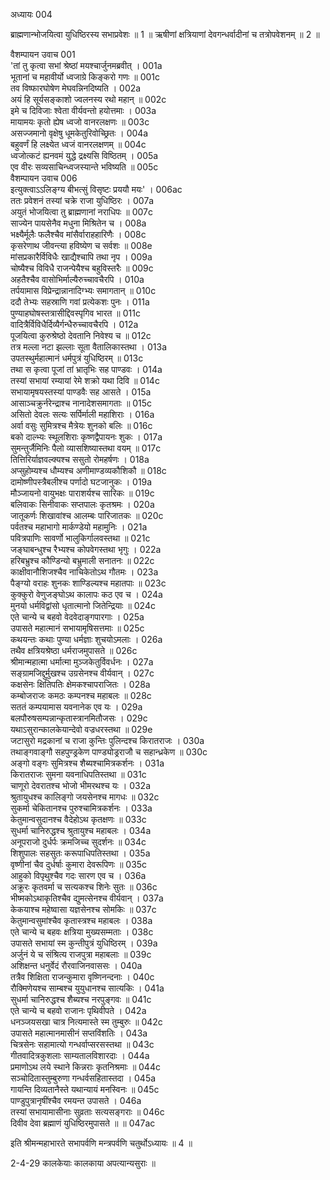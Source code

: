 अध्यायः 004

ब्राह्मणान्भोजयित्वा युधिष्ठिरस्य सभाप्रवेशः ॥ 1 ॥ ऋषीणां क्षत्रियाणां देवगन्धर्वादीनां च तत्रोपवेशनम् ॥ 2 ॥

वैशम्पायन उवाच 	001  
\'तां तु कृत्वा सभां श्रेष्ठां मयश्चार्जुनमब्रवीत् ।	001a  
भूतानां च महावीर्यो ध्वजाग्रे किङ्करो गणः ॥	001c  
तव विष्फारघोषेण मेघवन्निनदिष्यति ।	002a  
अयं हि सूर्यसङ्काशो ज्वलनस्य रथो महान् ॥ 	002c  
इमे च दिविजाः श्वेता वीर्यवन्तो हयोत्तमाः ।	003a  
मायामयः कृतो ह्येष ध्वजो वानरलक्षणः ॥	003c  
असज्जमानो वृक्षेषु धूमकेतुरिवोच्छ्रितः ।	004a  
बहुवर्णं हि लक्ष्येत ध्वजं वानरलक्षणम् ॥	004c  
ध्वजोत्कटं ह्यनवमं युद्धे द्रक्ष्यसि विष्ठितम् ।	005a  
एव वीरः सव्यसाचिन्ध्वजस्यान्ते भविष्यति ॥	005c  
वैशम्पायन उवाच 	006  
इत्युक्त्वाऽऽलिङ्ग्य बीभत्सुं विसृष्टः प्रययौ मयः\' ।	006ac  
ततः प्रवेशनं तस्यां चक्रे राजा युधिष्ठिरः ।	007a  
अयुतं भोजयित्वा तु ब्राह्मणानां नराधिपः ॥	007c  
साज्येन पायसेनैव मधुना मिश्रितेन च ।	008a  
भक्ष्यैर्मूलैः फलैश्चैव मांसैर्वाराहहारिणैः ।	008c  
कृसरेणाथ जीवन्त्या हविष्येण च सर्वशः ॥	008e  
मांसप्रकारैर्विविधैः खाद्यैश्चापि तथा नृप ।	009a  
चोष्यैश्च विविधै राजन्पेयैश्च बहुविस्तरैः ॥	009c  
अहतैश्चैव वासोभिर्माल्यैरुच्चावचैरपि ।	010a  
तर्पयामास विप्रेन्द्रान्नानादिग्भ्यः समागतान् ॥	010c  
ददौ तेभ्यः सहस्राणि गवां प्रत्येकशः पुनः ।	011a  
पुण्याहघोषस्तत्रासीद्दिवस्पृगिव भारत ॥	011c  
वादित्रैर्विविधैर्दिव्यैर्गन्धैरुच्चावचैरपि ।	012a  
पूजयित्वा कुरुश्रेष्ठो देवतानि निवेश्य च ॥	012c  
तत्र मल्ला नटा झल्लाः सूता वैतालिकास्तथा ।	013a  
उपतस्थुर्महात्मानं धर्मपुत्रं युधिष्ठिरम् ॥	013c  
तथा स कृत्वा पूजां तां भ्रातृभिः सह पाण्डवः ।	014a  
तस्यां सभायां रम्यायां रेमे शक्रो यथा दिवि ॥	014c  
सभायामृषयस्तस्यां पाण्डवैः सह आसते ।	015a  
आसाञ्चक्रुर्नरेन्द्राश्च नानादेशसमागताः ॥	015c  
असितो देवलः सत्यः सर्पिर्माली महाशिराः ।	016a  
अर्वा वसुः सुमित्रश्च मैत्रेयः शुनको बलिः ॥	016c  
बको दाल्भ्यः स्थूलशिराः कृष्णद्वैपायनः शुकः ।	017a  
सुमन्तुर्जैमिनिः पैलो व्यासशिष्यास्तथा वयम् ॥	017c  
तित्तिरिर्याज्ञवल्क्यश्च ससुतो रोमहर्षणः ।	018a  
अप्सुहोम्यश्च धौम्यश्च अणीमाण्डव्यकौशिकौ ॥	018c  
दामोष्णीपस्त्रैबलीश्च पर्णादो घटजानुकः ।	019a  
मौञ्जायनो वायुभक्षः पाराशर्यश्च सारिकः ॥	019c  
बलिवाकः सिनीवाकः सप्तपालः कृतश्रमः ।	020a  
जातूकर्णः शिखावांश्च आलम्बः पारिजातकः ॥	020c  
पर्वतश्च महाभागो मार्कण्डेयो महामुनिः ।	021a  
पवित्रपाणिः सावर्णो भालुकिर्गालवस्तथा ॥	021c  
जङ्घाबन्धुश्च रैभ्यश्च कोपवेगस्तथा भृगुः ।	022a  
हरिबभ्रुश्च कौण्डिन्यो बभ्रुमाली सनातनः ॥	022c  
काक्षीवानौशिजश्चैव नाचिकेतोऽथ गौतमः ।	023a  
पैङ्ग्यो वराहः शुनकः शाण्डिल्यश्च महातपाः ॥	023c  
कुक्कुरो वेणुजङ्घोऽथ कालापः कठ एव च ।	024a  
मुनयो धर्मविद्वांसो धृतात्मानो जितेन्द्रियाः ॥	024c  
एते चान्ये च बहवो वेदवेदाङ्गपारगाः ।	025a  
उपासते महात्मानं सभायामृषिसत्तमाः ॥	025c  
कथयन्तः कथाः पुण्या धर्मज्ञाः शुचयोऽमलाः ।	026a  
तथैव क्षत्रियश्रेष्ठा धर्मराजमुपासते ॥	026c  
श्रीमान्महात्मा धर्मात्मा मुञ्जकेतुर्विवर्धनः ।	027a  
सङ्ग्रामजिद्दुर्मुखश्च उग्रसेनश्च वीर्यवान् ।	027c  
कक्षसेनः क्षितिपतिः क्षेमकश्चापराजितः ।	028a  
कम्बोजराजः कमठः कम्पनश्च महाबलः ॥	028c  
सततं कम्पयामास यवनानेक एव यः ।	029a  
बलपौरुषसम्पन्नान्कृतास्त्रानमितौजसः ।	029c  
यथाऽसुरान्कालकेयान्देवो वज्रधरस्तथा ॥	029e  
जटासुरो मद्रकानां च राजा कुन्तिः पुलिन्दश्च किरातराजः ।	030a  
तथाङ्गवाङ्गौ सहपुण्ड्रकेण पाण्ड्योड्रराजौ च सहान्ध्रकेण ॥	030c  
अङ्गो वङ्गः सुमित्रश्च शैब्यश्चामित्रकर्शनः ।	031a  
किरातराजः सुमना यवनाधिपतिस्तथा ॥	031c  
चाणूरो देवरातश्च भोजो भीमरथश्च यः ।	032a  
श्रुतायुधश्च कालिङ्गो जयसेनश्च मागधः ॥	032c  
सुकर्मा चेकितानश्च पुरुश्चामित्रकर्शनः ।	033a  
केतुमान्वसुदानश्च वैदेहोऽथ कृतक्षणः ॥	033c  
सुधर्मा चानिरुद्धश्च श्रुतायुश्च महाबलः ।	034a  
अनूपराजो दुर्धर्पः क्रमजिच्च सुदर्शनः ॥	034c  
शिशुपालः सहसुतः करूपाधिपतिस्तथा ।	035a  
वृष्णीनां चैव दुर्धर्षाः कुमारा देवरूपिणः ॥	035c  
आहुको विपृथुश्चैव गदः सारण एव च ।	036a  
अक्रूरः कृतवर्मा च सत्यकश्च शिनेः सुतः ॥	036c  
भीष्मकोऽथाकृतिश्चैव द्युमत्सेनश्च वीर्यवान् ।	037a  
केकयाश्च महेष्वासा यज्ञसेनश्च सोमकिः ॥	037c  
केतुमान्वसुमांश्चैव कृतास्त्रश्च महाबलः ।	038a  
एते चान्ये च बहवः क्षत्रिया मुख्यसम्मताः ।	038c  
उपासते सभायां स्म कुन्तीपुत्रं युधिष्ठिरम् ।	039a  
अर्जुनं ये च संश्रित्य राजपुत्रा महाबलाः ॥	039c  
अशिक्षन्त धनुर्वेदं रौरवाजिनवाससः ।	040a  
तत्रैव शिक्षिता राजन्कुमारा वृष्णिनन्दनाः ।	040c  
रौक्मिणेयश्च साम्बश्च युयुधानश्च सात्यकिः ।	041a  
सुधर्मा चानिरुद्धश्च शैब्यश्च नरपुङ्गवः ॥	041c  
एते चान्ये च बहवो राजानः पृथिवीपते ।	042a  
धनञ्जयसखा चात्र नित्यमास्ते स्म तुम्बुरुः ॥	042c  
उपासते महात्मानमासीनं सप्तविंशतिः ।	043a  
चित्रसेनः सहामात्यो गन्धर्वाप्सरसस्तथा ॥	043c  
गीतवादित्रकुशलाः साम्यतालविशारदाः ।	044a  
प्रमाणोऽथ लये स्थाने किन्नराः कृतनिश्रमाः ॥	044c  
सञ्चोदितास्तुम्बुरुणा गन्धर्वसहितास्तदा ।	045a  
गायन्ति दिव्यतानैस्ते यथान्यायं मनस्विनः ॥	045c  
पाण्डुपुत्रानृषींश्चैव रमयन्त उपासते ।	046a  
तस्यां सभायामासीनाः सुव्रताः सत्यसङ्गराः ॥	046c  
दिवीव देवा ब्रह्माणं युधिष्ठिरमुपासते ॥ ॥	047ac  

इति श्रीमन्महाभारते सभापर्वणि मन्त्रपर्वणि चतुर्थोऽध्यायः ॥ 4 ॥

2-4-29 कालकेयाः कालकाया अपत्यान्यसुराः ॥
